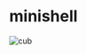 # minishell

![cub](https://github.com/lavzd13/minishell/assets/129123180/d1137901-0551-48c6-a35b-0b1b7a6e921c)

